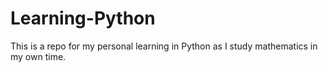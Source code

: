 # Learning-Python
This is a repo for my personal learning in Python as I study mathematics in my own time.
